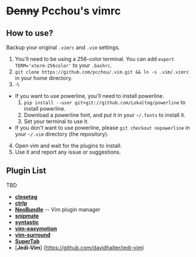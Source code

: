 ~~Denny~~ Pcchou's vimrc
===

How to use?
---

Backup your original `.vimrc` and `.vim` settings.

1. You'll need to be using a 256-color terminal. You can add ``export TERM='xterm-256color'`` to your `.bashrc`.
2. ``git clone https://github.com/pcchou/.vim.git && ln -s .vim/.vimrc`` in your home directory.
3. -\
  * If you want to use powerline, you'll need to install powerline.
    1. ``pip install --user git+git://github.com/Lokaltog/powerline`` to install powerline.
    2. Download a powerline font, and put it in your `~/.fonts` to install it.
    3. Set your terminal to use it.
  * If you don't want to use powerline, please ``git checkout nopowerline`` in your `~/.vim` directory (the repository).
4. Open vim and wait for the plugins to install.
5. Use it and report any issue or suggestions.


Plugin List
---
TBD
* [**closetag**](http://www.vim.org/scripts/script.php?script_id=13)
* [**ctrlp**](https://github.com/kien/ctrlp.vim)
* [**NeoBundle**](https://github.com/Shougo/neobundle.vim) -- Vim plugin manager
* [**snipmate**](https://github.com/msanders/snipmate.vim)
* [**syntastic**](https://github.com/scrooloose/syntastic)
* [**vim-easymotion**](https://github.com/Lokaltog/vim-easymotion)
* [**vim-surround**](https://github.com/tpope/vim-surround)
* [**SuperTab**](https://github.com/ervandew/supertab)
* [**Jedi-Vim**] (https://github.com/davidhalter/jedi-vim)
